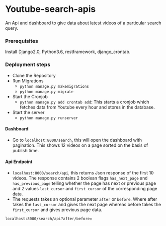 # Youtube-search-apis

An Api and dashboard to give data about latest videos of a particular search query.
  
### Prerequisites
Install Django2.0, Python3.6, restframework, django_crontab.

### Deployment steps

* Clone the Repository
* Run Migrations
  * `python manage.py makemigrations`
  * `python manage.py migrate`
* Start the Cronjob
  * `python manage.py add crontab add`: This starts a cronjob which fetches data from Youtube every hour and stores in the database.
* Start the server
  * `python manage.py runserver`

#### Dashboard
* Go to `localhost:8000/search`, this will open the dashboard with pagination. This shows 12 videos on a page sorted on the basis of publish time.

#### Api Endpoint
* `localhost:8000/search/api`, this returns Json response of the first 10 videos. The response contains 2 boolean flags `has_next_page` and `has_previous_page` telling whether the page has next or previous page and 2 values `last_cursor` and `first_cursor` of the corresponding page data.
* The requests takes an optional parameter `after` or `before`. Where after takes the `last_cursor` and gives the next page whereas before takes the `first_cursor` and gives previous page data. 

`localhost:8000/search/api?after/before=` 
